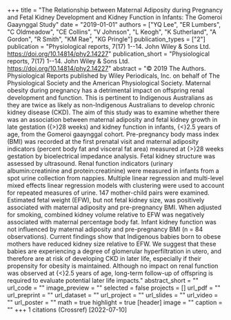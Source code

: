 +++
title = "The Relationship between Maternal Adiposity during Pregnancy and Fetal Kidney Development and Kidney Function in Infants: The Gomeroi Gaaynggal Study"
date = "2019-01-01"
authors = ["YQ Lee", "ER Lumbers", "C Oldmeadow", "CE Collins", "V Johnson", "L Keogh", "K Sutherland", "A Gordon", "R Smith", "KM Rae", "KG Pringle"]
publication_types = ["2"]
publication = "Physiological reports, 7(17) 1--14. John Wiley \& Sons Ltd. https://doi.org/10.14814/phy2.14227"
publication_short = "Physiological reports, 7(17) 1--14. John Wiley \& Sons Ltd. https://doi.org/10.14814/phy2.14227"
abstract = "© 2019 The Authors. Physiological Reports published by Wiley Periodicals, Inc. on behalf of The Physiological Society and the American Physiological Society. Maternal obesity during pregnancy has a detrimental impact on offspring renal development and function. This is pertinent to Indigenous Australians as they are twice as likely as non-Indigenous Australians to develop chronic kidney disease (CKD). The aim of this study was to examine whether there was an association between maternal adiposity and fetal kidney growth in late gestation ({$>$}28 weeks) and kidney function in infants, {$<$}2.5 years of age, from the Gomeroi gaaynggal cohort. Pre-pregnancy body mass index (BMI) was recorded at the first prenatal visit and maternal adiposity indicators (percent body fat and visceral fat area) measured at {$>$}28 weeks gestation by bioelectrical impedance analysis. Fetal kidney structure was assessed by ultrasound. Renal function indicators (urinary albumin:creatinine and protein:creatinine) were measured in infants from a spot urine collection from nappies. Multiple linear regression and multi-level mixed effects linear regression models with clustering were used to account for repeated measures of urine. 147 mother-child pairs were examined. Estimated fetal weight (EFW), but not fetal kidney size, was positively associated with maternal adiposity and pre-pregnancy BMI. When adjusted for smoking, combined kidney volume relative to EFW was negatively associated with maternal percentage body fat. Infant kidney function was not influenced by maternal adiposity and pre-pregnancy BMI (n = 84 observations). Current findings show that Indigenous babies born to obese mothers have reduced kidney size relative to EFW. We suggest that these babies are experiencing a degree of glomerular hyperfiltration in utero, and therefore are at risk of developing CKD in later life, especially if their propensity for obesity is maintained. Although no impact on renal function was observed at {$<$}2.5 years of age, long-term follow-up of offspring is required to evaluate potential later life impacts."
abstract_short = ""
url_code = ""
image_preview = ""
selected = false
projects = []
url_pdf = ""
url_preprint = ""
url_dataset = ""
url_project = ""
url_slides = ""
url_video = ""
url_poster = ""
math = true
highlight = true
[header]
image = ""
caption = ""
+++
1 citations (Crossref) [2022-07-10]
